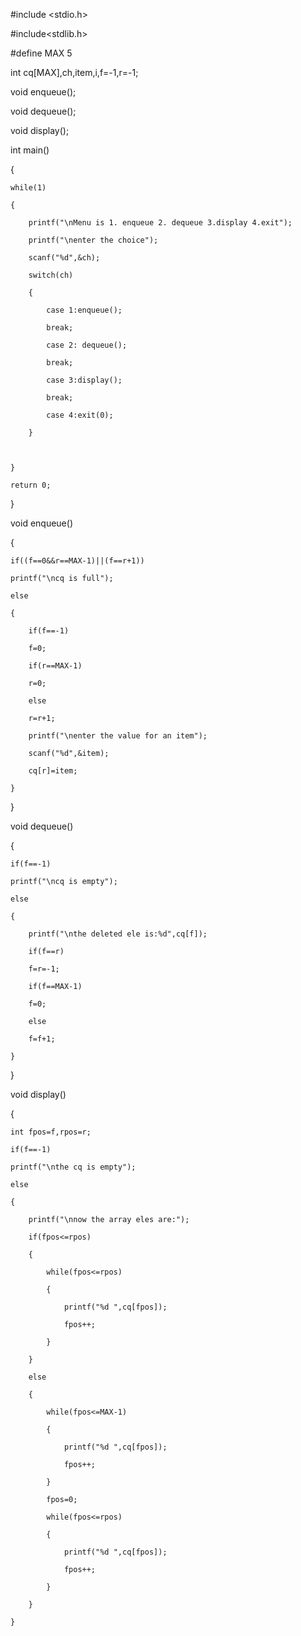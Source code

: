 #include <stdio.h>

#include<stdlib.h>

#define MAX 5

int cq[MAX],ch,item,i,f=-1,r=-1;

void enqueue();

void dequeue();

void display();



int main()

{

    while(1)

    {

        printf("\nMenu is 1. enqueue 2. dequeue 3.display 4.exit");

        printf("\nenter the choice");

        scanf("%d",&ch);

        switch(ch)

        {

            case 1:enqueue();

            break;

            case 2: dequeue();

            break;

            case 3:display();

            break;

            case 4:exit(0);

        }



    }

    return 0;

}

void enqueue()

{

    if((f==0&&r==MAX-1)||(f==r+1))

    printf("\ncq is full");

    else

    {

        if(f==-1)

        f=0;

        if(r==MAX-1)

        r=0;

        else

        r=r+1;

        printf("\nenter the value for an item");

        scanf("%d",&item);

        cq[r]=item;

    }

}

void dequeue()

{

    if(f==-1)

    printf("\ncq is empty");

    else

    {

        printf("\nthe deleted ele is:%d",cq[f]);

        if(f==r)

        f=r=-1;

        if(f==MAX-1)

        f=0;

        else

        f=f+1;

    }

}

void display()

{

    int fpos=f,rpos=r;

    if(f==-1)

    printf("\nthe cq is empty");

    else

    {

        printf("\nnow the array eles are:");

        if(fpos<=rpos)

        {

            while(fpos<=rpos)

            {

                printf("%d ",cq[fpos]);

                fpos++;

            }

        }

        else

        {

            while(fpos<=MAX-1)

            {

                printf("%d ",cq[fpos]);

                fpos++;

            }

            fpos=0;

            while(fpos<=rpos)

            {

                printf("%d ",cq[fpos]);

                fpos++;

            }

        }

    }

